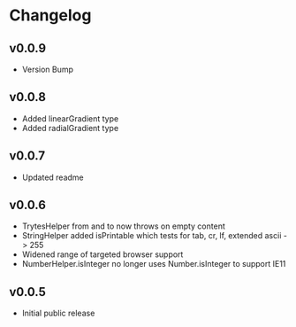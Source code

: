 # Changelog

## v0.0.9

* Version Bump

## v0.0.8

* Added linearGradient type
* Added radialGradient type

## v0.0.7

* Updated readme

## v0.0.6

* TrytesHelper from and to now throws on empty content
* StringHelper added isPrintable which tests for tab, cr, lf, extended ascii -> 255
* Widened range of targeted browser support
* NumberHelper.isInteger no longer uses Number.isInteger to support IE11

## v0.0.5

* Initial public release
